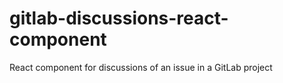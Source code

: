 # gitlab-discussions-react-component
React component for discussions of an issue in a GitLab project
